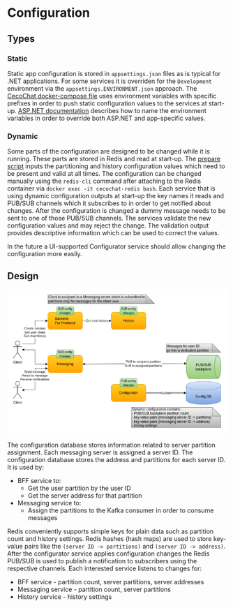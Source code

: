 # Configuration

## Types

### Static

Static app configuration is stored in `appsettings.json` files as is typical for .NET applications. For some services it is overriden for the `Development` environment via the `appsettings.ENVIRONMENT.json` approach. The [CecoChat docker-compose file](../deploy/docker/cecochat.yml) uses environment variables with specific prefixes in order to push static configuration values to the services at start-up. [ASP.NET documentation](https://docs.microsoft.com/en-us/aspnet/core/fundamentals/configuration/?view=aspnetcore-5.0#environment-variables) describes how to name the environment variables in order to override both ASP.NET and app-specific values.

### Dynamic

Some parts of the configuration are designed to be changed while it is running. These parts are stored in Redis and read at start-up. The [prepare script](../deploy/docker/redis/redis-create-configuration.sh) inputs the partitioning and history configuration values which need to be present and valid at all times. The configuration can be changed manually using the `redis-cli` command after attaching to the Redis container via `docker exec -it cecochat-redis bash`. Each service that is using dynamic configuration outputs at start-up the key names it reads and PUB/SUB channels which it subscribes to in order to get notified about changes. After the configuration is changed a dummy message needs to be sent to one of those PUB/SUB channels. The services validate the new configuration values and may reject the change. The validation output provides descriptive information which can be used to correct the values.

In the future a UI-supported Configurator service should allow changing the configuration more easily.

## Design

![Configuration](images/cecochat-06-configuration.png)

The configuration database stores information related to server partition assignment. Each messaging server is assigned a server ID. The configuration database stores the address and partitions for each server ID. It is used by:

* BFF service to:
  - Get the user partition by the user ID
  - Get the server address for that partition
* Messaging service to:
  - Assign the partitions to the Kafka consumer in order to consume messages

Redis conveniently supports simple keys for plain data such as partition count and history settings. Redis hashes (hash maps) are used to store key-value pairs like the `(server ID -> partitions)` and `(server ID -> address)`. After the configurator service applies configuration changes the Redis PUB/SUB is used to publish a notification to subscribers using the respective channels. Each interested service listens to changes for:

* BFF service - partition count, server partitions, server addresses
* Messaging service - partition count, server partitions
* History service - history settings
